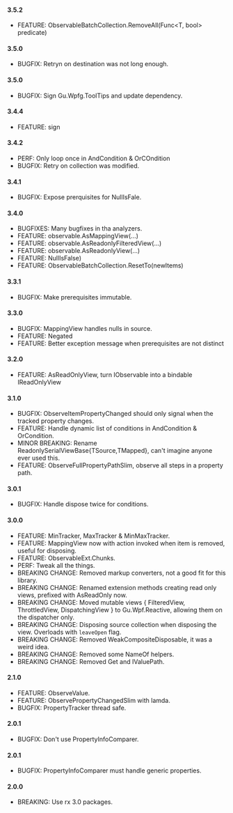 #### 3.5.2
* FEATURE: ObservableBatchCollection<T>.RemoveAll(Func<T, bool> predicate)

#### 3.5.0
* BUGFIX: Retryn on destination was not long enough.

#### 3.5.0
* BUGFIX: Sign Gu.Wpfg.ToolTips and update dependency.

#### 3.4.4
* FEATURE: sign

#### 3.4.2
* PERF: Only loop once in AndCondition & OrCOndition
* BUGFIX: Retry on collection was modified.

#### 3.4.1
* BUGFIX: Expose prerquisites for NullIsFale<TCondition>.

#### 3.4.0
* BUGFIXES: Many bugfixes in tha analyzers.
* FEATURE: observable.AsMappingView(...)
* FEATURE: observable.AsReadonlyFilteredView(...)
* FEATURE: observable.AsReadonlyView(...)
* FEATURE: NullIsFalse<TCondition>)
* FEATURE: ObservableBatchCollection.ResetTo(newItems)

#### 3.3.1
* BUGFIX: Make prerequisites immutable.

#### 3.3.0
* BUGFIX: MappingView handles nulls in source.
* FEATURE: Negated<TCondition>
* FEATURE: Better exception message when prerequisites are not distinct


#### 3.2.0
* FEATURE: AsReadOnlyView, turn IObservable<T> into a bindable IReadOnlyView<T>

#### 3.1.0
* BUGFIX: ObserveItemPropertyChanged should only signal when the tracked property changes.
* FEATURE: Handle dynamic list of conditions in AndCondition & OrCondition.
* MINOR BREAKING: Rename ReadonlySerialViewBase{TSource,TMapped}, can't imagine anyone ever used this.
* FEATURE: ObserveFullPropertyPathSlim, observe all steps in a property path.

#### 3.0.1
* BUGFIX: Handle dispose twice for conditions.

#### 3.0.0
* FEATURE: MinTracker, MaxTracker & MinMaxTracker.
* FEATURE: MappingView now with action invoked when item is removed, useful for disposing.
* FEATURE: ObservableExt.Chunks.
* PERF: Tweak all the things.
* BREAKING CHANGE: Removed markup converters, not a good fit for this library.
* BREAKING CHANGE: Renamed extension methods creating read only views, prefixed with AsReadOnly now.
* BREAKING CHANGE: Moved mutable views { FilteredView, ThrottledView, DispatchingView } to Gu.Wpf.Reactive, allowing them on the dispatcher only.
* BREAKING CHANGE: Disposing source collection when disposing the view. Overloads with `leaveOpen` flag.
* BREAKING CHANGE: Removed WeakCompositeDisposable, it was a weird idea.
* BREAKING CHANGE: Removed some NameOf helpers.
* BREAKING CHANGE: Removed Get and IValuePath.

#### 2.1.0
* FEATURE: ObserveValue.
* FEATURE: ObservePropertyChangedSlim with lamda.
* BUGFIX: PropertyTracker thread safe.

#### 2.0.1
* BUGFIX: Don't use PropertyInfoComparer.

#### 2.0.1
* BUGFIX: PropertyInfoComparer must handle generic properties.

#### 2.0.0
* BREAKING: Use rx 3.0 packages.